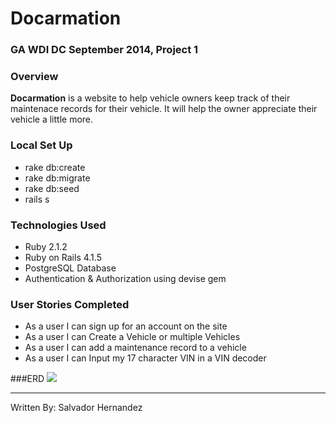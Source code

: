 # Docarmation

### GA WDI DC September 2014, Project 1

### Overview
**Docarmation** is a website to help vehicle owners keep track of their maintenace records for their vehicle. It will help the owner appreciate their vehicle a little more.

### Local Set Up
* rake db:create
* rake db:migrate
* rake db:seed
* rails s

### Technologies Used

* Ruby 2.1.2
* Ruby on Rails 4.1.5
* PostgreSQL Database
* Authentication & Authorization using devise gem

### User Stories Completed
* As a user I can sign up for an account on the site
* As a user I can Create a Vehicle or multiple Vehicles
* As a user I can add a maintenance record to a vehicle
* As a user I can Input my 17 character VIN in a VIN decoder

###ERD
![](http://www.gliffy.com/go/publish/image/6154187/L.png)

---
Written By: Salvador Hernandez
